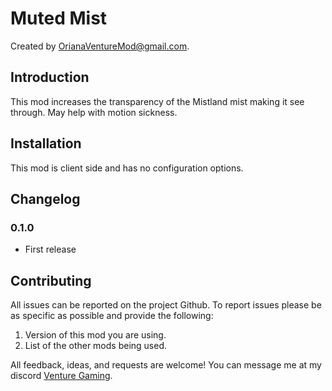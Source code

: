 # Muted Mist

Created by [OrianaVentureMod@gmail.com](https://github.com/OrianaVenture/VentureValheim).

## Introduction

This mod increases the transparency of the Mistland mist making it see through. May help with motion sickness.

## Installation

This mod is client side and has no configuration options.

## Changelog

### 0.1.0

* First release

## Contributing

All issues can be reported on the project Github. To report issues please be as specific as possible and provide the following:

1. Version of this mod you are using.
2. List of the other mods being used.

All feedback, ideas, and requests are welcome! You can message me at my discord [Venture Gaming](https://discord.gg/tAd5hapt88).
